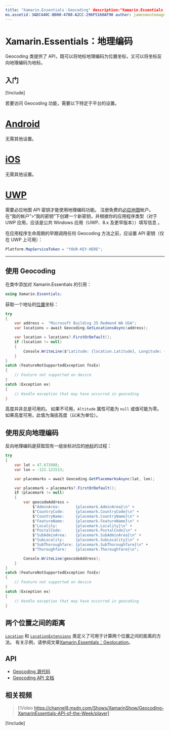 ```yaml
---
title: "Xamarin.Essentials：Geocoding" description:"Xamarin.Essentials 中的 Geocoding 类提供了 API，既可以将地标地理编码为位置坐标，又可以将坐标反向地理编码为地标。"
ms.assetid：3ADC440C-B000-4708-A2CC-296F5160AF90 author: jamesmontemagno ms.author: jamont ms.date:2019 年 5 月 28 日 ms.custom: video no-loc: [Xamarin.Forms, Xamarin.Essentials]
---
```


# <a name="xamarinessentials-geocoding"></a>Xamarin.Essentials：地理编码

Geocoding 类提供了 API，既可以将地标地理编码为位置坐标，又可以将坐标反向地理编码为地标。

## <a name="get-started"></a>入门

[!include[](~/essentials/includes/get-started.md)]

若要访问 Geocoding 功能，需要以下特定于平台的设置。

# <a name="android"></a>[Android](#tab/android)

无需其他设置。

# <a name="ios"></a>[iOS](#tab/ios)

无需其他设置。

# <a name="uwp"></a>[UWP](#tab/uwp)

需要必应地图 API 密钥才能使用地理编码功能。 注册免费的[必应地图](https://www.bingmapsportal.com/)帐户。 在“我的帐户”>“我的密钥”下创建一个新密钥，并根据你的应用程序类型（对于 UWP 应用，应该是公共 Windows 应用（UWP、8.x 及更早版本））填写信息 。

在应用程序生命周期的早期调用任何 Geocoding 方法之前，应设置 API 密钥（仅在 UWP 上可用）：

```csharp
Platform.MapServiceToken = "YOUR-KEY-HERE";
```

-----

## <a name="using-geocoding"></a>使用 Geocoding

在类中添加对 Xamarin.Essentials 的引用：

```csharp
using Xamarin.Essentials;
```

获取一个地址的[位置](xref:Xamarin.Essentials.Location)坐标：

```csharp
try
{
    var address =  "Microsoft Building 25 Redmond WA USA";
    var locations = await Geocoding.GetLocationsAsync(address);

    var location = locations?.FirstOrDefault();
    if (location != null)
    {
        Console.WriteLine($"Latitude: {location.Latitude}, Longitude: {location.Longitude}, Altitude: {location.Altitude}");
    }
}
catch (FeatureNotSupportedException fnsEx)
{
    // Feature not supported on device
}
catch (Exception ex)
{
    // Handle exception that may have occurred in geocoding
}
```

高度并非总是可用的。 如果不可用，`Altitude` 属性可能为 `null` 或值可能为零。 如果高度可用，此值为海拔高度（以米为单位）。

## <a name="using-reverse-geocoding"></a>使用反向地理编码

反向地理编码是获取现有一组坐标对应的[地标](xref:Xamarin.Essentials.Placemark)的过程：

```csharp
try
{
    var lat = 47.673988;
    var lon = -122.121513;

    var placemarks = await Geocoding.GetPlacemarksAsync(lat, lon);

    var placemark = placemarks?.FirstOrDefault();
    if (placemark != null)
    {
        var geocodeAddress =
            $"AdminArea:       {placemark.AdminArea}\n" +
            $"CountryCode:     {placemark.CountryCode}\n" +
            $"CountryName:     {placemark.CountryName}\n" +
            $"FeatureName:     {placemark.FeatureName}\n" +
            $"Locality:        {placemark.Locality}\n" +
            $"PostalCode:      {placemark.PostalCode}\n" +
            $"SubAdminArea:    {placemark.SubAdminArea}\n" +
            $"SubLocality:     {placemark.SubLocality}\n" +
            $"SubThoroughfare: {placemark.SubThoroughfare}\n" +
            $"Thoroughfare:    {placemark.Thoroughfare}\n";

        Console.WriteLine(geocodeAddress);
    }
}
catch (FeatureNotSupportedException fnsEx)
{
    // Feature not supported on device
}
catch (Exception ex)
{
    // Handle exception that may have occurred in geocoding
}
```

## <a name="distance-between-two-locations"></a>两个位置之间的距离

[`Location`](xref:Xamarin.Essentials.Location) 和 [`LocationExtensions`](xref:Xamarin.Essentials.LocationExtensions) 类定义了可用于计算两个位置之间的距离的方法。 有关示例，请参阅文章[Xamarin.Essentials：Geolocation](geolocation.md#calculate-distance)。

## <a name="api"></a>API

- [Geocoding 源代码](https://github.com/xamarin/Essentials/tree/master/Xamarin.Essentials/Geocoding)
- [Geocoding API 文档](xref:Xamarin.Essentials.Geocoding)

## <a name="related-video"></a>相关视频

> [!Video https://channel9.msdn.com/Shows/XamarinShow/Geocoding-XamarinEssentials-API-of-the-Week/player]

[!include[](~/essentials/includes/xamarin-show-essentials.md)]
